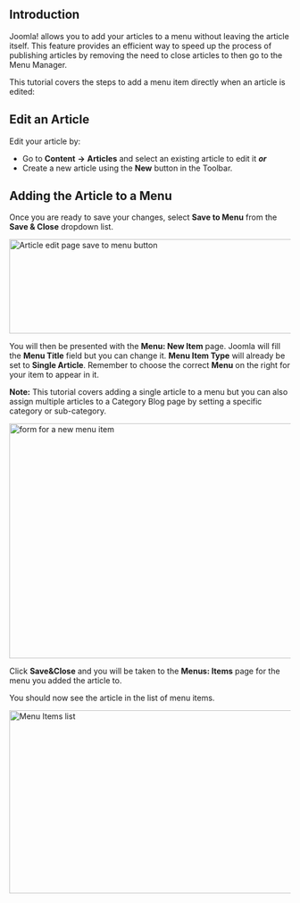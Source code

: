 <!-- Filename: J4.x:Adding_a_menu_link_in_an_article / Display title: Add menu link in an article -->

## Introduction

Joomla! allows you to add your articles to a menu without leaving the
article itself. This feature provides an efficient way to speed up the
process of publishing articles by removing the need to close articles to
then go to the Menu Manager.

This tutorial covers the steps to add a menu item directly when an
article is edited:

## Edit an Article

Edit your article by:

- Go to **Content** **→** **Articles** and select an existing article
  to edit it ***or***
- Create a new article using the **New** button in the Toolbar.

## Adding the Article to a Menu

Once you are ready to save your changes, select **Save to Menu** from the
**Save & Close** dropdown list.

<img
src="https://docs.joomla.org/images/thumb/1/19/Article_Edit_page-en.png/800px-Article_Edit_page-en.png"
decoding="async"
srcset="https://docs.joomla.org/images/1/19/Article_Edit_page-en.png 1.5x"
data-file-width="1000" data-file-height="211" width="800" height="169"
alt="Article edit page save to menu button" />

You will then be presented with the **Menu: New Item** page. Joomla will
fill the **Menu Title** field but you can change it. **Menu Item Type**
will already be set to **Single Article**. Remember to choose the
correct **Menu** on the right for your item to appear in it.

**Note:** This tutorial covers adding a single article to a menu but you
can also assign multiple articles to a Category Blog page by setting a
specific category or sub-category.

<img
src="https://docs.joomla.org/images/thumb/9/9d/Fill_in_the_form_for_a_new_menu_item-en.png/800px-Fill_in_the_form_for_a_new_menu_item-en.png"
decoding="async"
srcset="https://docs.joomla.org/images/9/9d/Fill_in_the_form_for_a_new_menu_item-en.png 1.5x"
data-file-width="1000" data-file-height="526" width="800" height="421"
alt="form for a new menu item" />

Click **Save&Close** and you will be taken to the **Menus: Items** page
for the menu you added the article to.

You should now see the article in the list of menu items.

<img
src="https://docs.joomla.org/images/thumb/2/2e/Menu_Item_Created-en.png/800px-Menu_Item_Created-en.png"
decoding="async"
srcset="https://docs.joomla.org/images/2/2e/Menu_Item_Created-en.png 1.5x"
data-file-width="1000" data-file-height="410" width="800" height="328"
alt="Menu Items list" />
